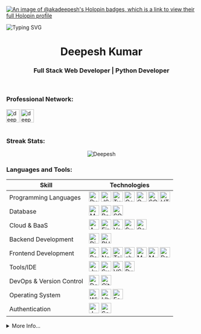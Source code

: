 [![An image of @akadeepesh's Holopin badges, which is a link to view their full Holopin profile](https://holopin.me/akadeepesh)](https://holopin.io/@akadeepesh)

![Typing SVG](https://readme-typing-svg.demolab.com?font=Fira+Code&pause=1000&width=435&lines=I'm+Into+Full+Stack+Web+Development;Interested+In+Machine+Learning+;Python+Is+%E2%9D%A4%EF%B8%8F+%5E_%5E)

<h1 align="center">Deepesh Kumar</h1>
<h3 align="center">Full Stack Web Developer | Python Developer</h3>
<!-- <img align="right" alt="Coding" width="400" src="https://github.com/user-attachments/assets/9a906626-09f2-4e75-80ec-d6e391d4846a"> -->
<!-- <p align="left"> <img src="https://komarev.com/ghpvc/?username=akadeepesh&label=Profile%20Views&color=lightgrey&style=for-the-badge" alt="akadeepesh" /> </p> -->

<br>
<h3 align="left">Professional Network:</h3>
<div>
<a href="https://mail.google.com/mail/?view=cm&source=mailto&to=[deepesh.kumar.ug21@nsut.ac.in]" target="blank">
<img width="35" height="35" align="left" src="https://www.vectorlogo.zone/logos/gmail/gmail-tile.svg" alt="deepeshmhatredm" />
</a>
<a href="https://linkedin.com/in/akadeepesh" target="blank">
<img width="35" height="35" align="left" src="https://www.vectorlogo.zone/logos/linkedin/linkedin-tile.svg" alt="deepeshmhatredm" />
</a>
</div>

<br><br><br>
<h3>Streak Stats:</h3>

<p align='center'><img src="https://github-readme-streak-stats.herokuapp.com/?user=akadeepesh&theme=tokyonight" alt="Deepesh"/></p>

<h3 align="left">Languages and Tools:</h3>


<!---This keeps the images aligned side to side-->
[tech_tools_anchor]: #--

<!---------------------------Table Starts from here --------------------------->
<div align="center">

| Skill | Technologies |
|---|---|
| Programming Languages | [<img src="https://img.shields.io/badge/Python-282C34?style=flat-square&logo=python&logoColor=3776AB" alt="Python" title="Python" height="27" />][tech_tools_anchor] [<img src="https://img.shields.io/badge/Javascript-282C34?style=flat-square&logo=Javascript&logoColor=F7DF1E" alt="JS" title="JS" height="27" />][tech_tools_anchor] [<img src="https://img.shields.io/badge/Typescript-282C34?style=flat-square&logo=Typescript&logoColor=3178C6" alt="Typescript" title="Typescript" height="27" />][tech_tools_anchor] [<img src="https://img.shields.io/badge/C++-282C34?style=flat-square&logo=cplusplus&logoColor=00599C" alt="C++" title="C++" height="27" />][tech_tools_anchor] [<img src="https://img.shields.io/badge/C-282C34?style=flat-square&logo=c&logoColor=A8B9CC" alt="C" title="C" height="27" />][tech_tools_anchor] [<img src="https://img.shields.io/badge/SQL-282C34?style=flat-square&logo=sql&logoColor=4479A1" alt="SQL" title="SQL" height="27" />][tech_tools_anchor] [<img src="https://img.shields.io/badge/HTML-282C34?style=flat-square&logo=html5&logoColor=E34F26" alt="HTML" title="HTML" height="27" />][tech_tools_anchor] |
| Database | [<img src="https://img.shields.io/badge/MySQL-282C34?logo=MySQL&style=flat-square&logoColor=4479A1" alt="MySQL" title="MySQL" height="27" />][tech_tools_anchor] [<img src="https://img.shields.io/badge/PostgreSQL-282C34?style=flat-square&logo=PostgreSQL&logoColor=4169E1" alt="PostgreSQL" title="PostgreSQL logo" height="27" />][tech_tools_anchor] [<img src="https://img.shields.io/badge/SQLite-282C34?logo=sqlite&style=flat-square&logoColor=003B57" alt="SQLite" title="SQLite" height="27" />][tech_tools_anchor] |
| Cloud & BaaS | [<img src="https://img.shields.io/badge/AWS-282C34?style=flat-square&logo=AmazonAWS&logoColor=FF9900" alt="AWS" title="AWS" height="27" />][tech_tools_anchor] [<img src="https://img.shields.io/badge/Firebase-282C34?style=flat-square&logo=Firebase&logoColor=FFCA28" alt="Firebase" title="Firebase" height="27" />][tech_tools_anchor] [<img src="https://img.shields.io/badge/Vercel-282C34?style=flat-square&logo=Vercel&logoColor=ffffff" alt="Vercel" title="Vercel" height="27" />][tech_tools_anchor] [<img src="https://img.shields.io/badge/Supabase-282C34?style=flat-square&logo=Supabase&logoColor=3ECF8E" alt="Supabase" title="Supabase" height="27" />][tech_tools_anchor] [<img src="https://img.shields.io/badge/Convex-282C34?style=flat-square&logo=Convex&logoColor=FF8A65" alt="Convex" title="Convex" height="27" />][tech_tools_anchor] |
| Backend Development | [<img src="https://img.shields.io/badge/Django-282C34?style=flat-square&logo=Django&logoColor=092E20" alt="Django" title="Django" height="27" />][tech_tools_anchor] [<img src="https://img.shields.io/badge/PHP-282C34?style=flat-square&logo=php&logoColor=777BB4" alt="PHP" title="PHP" height="27" />][tech_tools_anchor] |
| Frontend Development | [<img src="https://img.shields.io/badge/React-282C34?style=flat-square&logo=React&logoColor=61DAFB" alt="React" title="React" height="27" />][tech_tools_anchor] [<img src="https://img.shields.io/badge/Next.js-282C34?style=flat-square&logo=Next.js&logoColor=ffffff" alt="Next.js" title="Next.js" height="27" />][tech_tools_anchor] [<img src="https://img.shields.io/badge/Tailwind%20CSS-282C34?style=flat-square&logo=TailwindCSS&logoColor=06B6D4" alt="Tailwind CSS" title="Tailwind CSS" height="27" />][tech_tools_anchor] [<img src="https://img.shields.io/badge/shadcn%2Fui-282C34?style=flat-square&logo=shadcnui&logoColor=ffffff" alt="shadcn/ui" title="shadcn/ui" height="27" />][tech_tools_anchor] [<img src="https://img.shields.io/badge/Material%20UI-282C34?style=flat-square&logo=MUI&logoColor=007FFF" alt="Material UI" title="Material UI" height="27" />][tech_tools_anchor] [<img src="https://img.shields.io/badge/Mantine-282C34?style=flat-square&logo=Mantine&logoColor=339AF0" alt="Mantine" title="Mantine" height="27" />][tech_tools_anchor] [<img src="https://img.shields.io/badge/Daisy%20UI-282C34?style=flat-square&logo=daisyui&logoColor=5A0EF8" alt="Daisy UI" title="Daisy UI" height="27" />][tech_tools_anchor] |
| Tools/IDE | [<img src="https://img.shields.io/badge/Jupyter-282C34?style=flat-square&logo=Jupyter&logoColor=F37626" alt="Jupyter Notebook" title="Jupyter Notebook" height="27" />][tech_tools_anchor] [<img src="https://img.shields.io/badge/Sublime%20Text-282C34?style=flat-square&logo=sublimetext&logoColor=FF9800" alt="Sublime Text" title="Sublime Text" height="27" />][tech_tools_anchor] [<img src="https://img.shields.io/badge/VS%20Code-282C34?style=flat-square&logo=Visual-studio-Code&logoColor=007ACC" alt="VS Code" title="VS Code" height="27" />][tech_tools_anchor] [<img src="https://img.shields.io/badge/PyCharm-282C34?style=flat-square&logo=PyCharm&logoColor=000000" alt="PyCharm" title="PyCharm" height="27" />][tech_tools_anchor] |
| DevOps & Version Control | [<img src="https://img.shields.io/badge/Docker-282C34?style=flat-square&logo=Docker&logoColor=2496ED" alt="Docker" title="Docker" height="27" />][tech_tools_anchor] [<img src="https://img.shields.io/badge/Git-282C34?style=flat-square&logo=Git&logoColor=F05032" alt="Git" title="Git" height="27" />][tech_tools_anchor] |
| Operating System | [<img src="https://img.shields.io/badge/Windows-282C34?style=flat-square&logo=Windows&logoColor=0078D6" alt="Windows" title="Windows" height="27" />][tech_tools_anchor] [<img src="https://img.shields.io/badge/Ubuntu-282C34?style=flat-square&logo=Ubuntu&logoColor=E95420" alt="Ubuntu" title="Ubuntu" height="27" />][tech_tools_anchor] [<img src="https://img.shields.io/badge/Fedora-282C34?style=flat-square&logo=Fedora&logoColor=51A2DA" alt="Fedora" title="Fedora" height="27" />][tech_tools_anchor] |
| Authentication | [<img src="https://img.shields.io/badge/JWT-282C34?style=flat-square&logo=JSON%20Web%20Tokens&logoColor=ffffff" alt="JWT" title="JWT" height="27" />][tech_tools_anchor] [<img src="https://img.shields.io/badge/Session%20Auth-282C34?style=flat-square&logo=Auth0&logoColor=EB5424" alt="Session Auth" title="Session Auth" height="27" />][tech_tools_anchor] |

</div>


<!---------------------------Table Ends from here --------------------------->


<details>
<summary>More Info...</summary>
<h2>My Github Stats</h2>
<p  align="left"> 
<div>
  <img height="180em" src="https://github-readme-stats-sigma-five.vercel.app/api?username=akadeepesh&show_icons=true&hide=issues&hide_border=true&theme=tokyonight&include_all_commits=true&count_private=true&show=reviews,prs_merged,prs_merged_percentage" alt=""/>
  <img height="180em" src="https://github-readme-stats.vercel.app/api/top-langs/?username=akadeepesh&&size_weight=0&count_weight=1&show_icons=true&locale=en&layout=compact&theme=tokyonight&hide_border=true" alt=""/>
</div>
  <img src="https://github-readme-stats.vercel.app/api/wakatime?username=DeCoder&theme=tokyonight&hide_border=true&layout=compact" alt=""/>
  <img src="https://github-profile-summary-cards.vercel.app/api/cards/profile-details?username=akadeepesh&theme=tokyonight" alt=""/>
</p>
</details>
